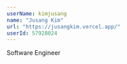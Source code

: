 ```yaml
---
userName: kimjusang
name: "Jusang Kim"
url: "https://jusangkim.vercel.app/"
userId: 57928024
---
```


Software Engineer
